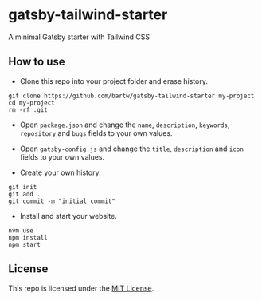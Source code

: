 # gatsby-tailwind-starter

A minimal Gatsby starter with Tailwind CSS

## How to use

- Clone this repo into your project folder and erase history.

```shell
git clone https://github.com/bartw/gatsby-tailwind-starter my-project
cd my-project
rm -rf .git
```

- Open `package.json` and change the `name`, `description`, `keywords`, `repository` and `bugs` fields to your own values.

- Open `gatsby-config.js` and change the `title`, `description` and `icon` fields to your own values.

- Create your own history.

```shell
git init
git add .
git commit -m "initial commit"
```

- Install and start your website.

```shell
nvm use
npm install
npm start
```

## License

This repo is licensed under the [MIT License](LICENSE).
